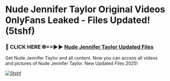 # Nude Jennifer Taylor Original Videos 0nlyFans Leaked - Files Updated! (5tshf)

<h3>🔴 CLICK HERE 🌐==►► <a href="https://tinyurl.com/4mcuefdz" rel="nofollow">Nude Jennifer Taylor Updated Files</a></h3>

Get Nude Jennifer Taylor and all content. Now you can access all videos and pictures of Nude Jennifer Taylor. New Updated Files 2025!

[![5tshf](https://i.imgur.com/StAQSOY.gif)](https://tinyurl.com/4mcuefdz)
